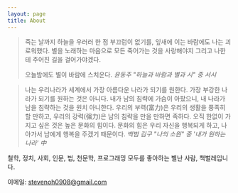 ```yaml
---
layout: page
title: About
---
```


> 죽는 날까지 하늘을 우러러
> 한 점 부끄럼이 없기를,
> 잎새에 이는 바람에도
> 나는 괴로워했다.
> 별을 노래하는 마음으로
> 모든 죽어가는 것을 사랑해야지
> 그리고 나한테 주어진 길을
> 걸어가야겠다.
>
> 오늘밤에도 별이 바람에
> 스치운다.
> _윤동주 "하늘과 바람과 별과 시" 중 서시_

> 나는 우리나라가 세계에서 가장 아름다운 나라가 되기를 원한다. 가장 부강한 나라가 되기를 원하는 것은 아니다. 내가 남의 침략에 가슴이 아팠으니, 내 나라가 남을 침략하는 것을 원치 아니한다. 우리의 부력(富力)은 우리의 생활을 풍족히 할 만하고, 우리의 강력(强力)은 남의 침략을 만을 만하면 족하다. 오직 한없이 가지고 싶은 것은 높은 문화의 힘이다. 문화의 힘은 우리 자신을 행복되게 하고, 나아가서 남에게 행복을 주겠기 때문이다.
> _백범 김구 "나의 소원" 중 '내가 원하는 나라' 中_

철학, 정치, 사회, 인문, 법, 천문학, 프로그래밍 모두를 좋아하는 별난 사람,
책벌레입니다.

이메일: <a href="mailto:stevenoh0908@gmail.com">stevenoh0908@gmail.com</a>
